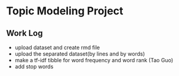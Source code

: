 # Topic Modeling Project

## Work Log
- upload dataset and create rmd file
- upload the separated dataset(by lines and by words)
- make a tf-idf tibble for word frequency and word rank (Tao Guo)
- add stop words
